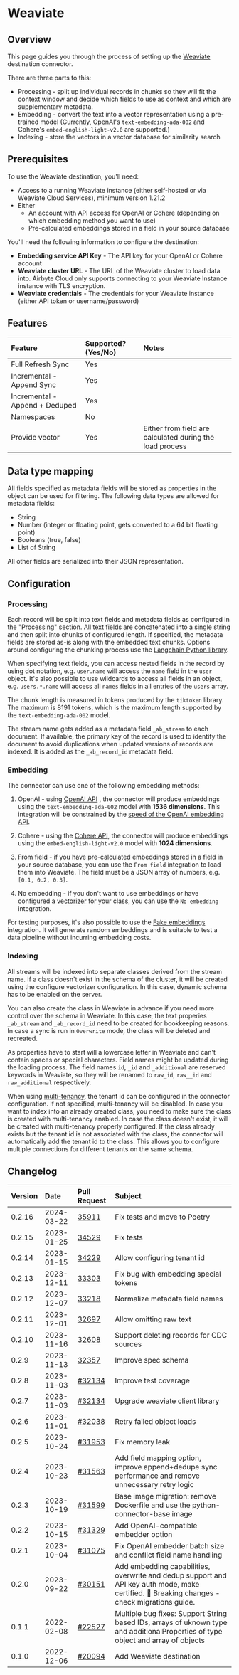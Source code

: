 # Weaviate

## Overview

This page guides you through the process of setting up the [Weaviate](https://weaviate.io/)
destination connector.

There are three parts to this:

- Processing - split up individual records in chunks so they will fit the context window and decide
  which fields to use as context and which are supplementary metadata.
- Embedding - convert the text into a vector representation using a pre-trained model (Currently,
  OpenAI's `text-embedding-ada-002` and Cohere's `embed-english-light-v2.0` are supported.)
- Indexing - store the vectors in a vector database for similarity search

## Prerequisites

To use the Weaviate destination, you'll need:

- Access to a running Weaviate instance (either self-hosted or via Weaviate Cloud Services), minimum
  version 1.21.2
- Either
  - An account with API access for OpenAI or Cohere (depending on which embedding method you want to
    use)
  - Pre-calculated embeddings stored in a field in your source database

You'll need the following information to configure the destination:

- **Embedding service API Key** - The API key for your OpenAI or Cohere account
- **Weaviate cluster URL** - The URL of the Weaviate cluster to load data into. Airbyte Cloud only
  supports connecting to your Weaviate Instance instance with TLS encryption.
- **Weaviate credentials** - The credentials for your Weaviate instance (either API token or
  username/password)

## Features

| Feature                        | Supported?\(Yes/No\) | Notes                                                    |
| :----------------------------- | :------------------- | :------------------------------------------------------- |
| Full Refresh Sync              | Yes                  |                                                          |
| Incremental - Append Sync      | Yes                  |                                                          |
| Incremental - Append + Deduped | Yes                  |                                                          |
| Namespaces                     | No                   |                                                          |
| Provide vector                 | Yes                  | Either from field are calculated during the load process |

## Data type mapping

All fields specified as metadata fields will be stored as properties in the object can be used for
filtering. The following data types are allowed for metadata fields:

- String
- Number (integer or floating point, gets converted to a 64 bit floating point)
- Booleans (true, false)
- List of String

All other fields are serialized into their JSON representation.

## Configuration

### Processing

Each record will be split into text fields and metadata fields as configured in the "Processing"
section. All text fields are concatenated into a single string and then split into chunks of
configured length. If specified, the metadata fields are stored as-is along with the embedded text
chunks. Options around configuring the chunking process use the
[Langchain Python library](https://python.langchain.com/docs/get_started/introduction).

When specifying text fields, you can access nested fields in the record by using dot notation, e.g.
`user.name` will access the `name` field in the `user` object. It's also possible to use wildcards
to access all fields in an object, e.g. `users.*.name` will access all `names` fields in all entries
of the `users` array.

The chunk length is measured in tokens produced by the `tiktoken` library. The maximum is 8191
tokens, which is the maximum length supported by the `text-embedding-ada-002` model.

The stream name gets added as a metadata field `_ab_stream` to each document. If available, the
primary key of the record is used to identify the document to avoid duplications when updated
versions of records are indexed. It is added as the `_ab_record_id` metadata field.

### Embedding

The connector can use one of the following embedding methods:

1. OpenAI - using [OpenAI API](https://beta.openai.com/docs/api-reference/text-embedding) , the
   connector will produce embeddings using the `text-embedding-ada-002` model with **1536
   dimensions**. This integration will be constrained by the
   [speed of the OpenAI embedding API](https://platform.openai.com/docs/guides/rate-limits/overview).

2. Cohere - using the [Cohere API](https://docs.cohere.com/reference/embed), the connector will
   produce embeddings using the `embed-english-light-v2.0` model with **1024 dimensions**.

3. From field - if you have pre-calculated embeddings stored in a field in your source database, you
   can use the `From field` integration to load them into Weaviate. The field must be a JSON array
   of numbers, e.g. `[0.1, 0.2, 0.3]`.

4. No embedding - if you don't want to use embeddings or have configured a
   [vectorizer](https://weaviate.io/developers/weaviate/modules/retriever-vectorizer-modules) for
   your class, you can use the `No embedding` integration.

For testing purposes, it's also possible to use the
[Fake embeddings](https://python.langchain.com/docs/modules/data_connection/text_embedding/integrations/fake)
integration. It will generate random embeddings and is suitable to test a data pipeline without
incurring embedding costs.

### Indexing

All streams will be indexed into separate classes derived from the stream name. If a class doesn't
exist in the schema of the cluster, it will be created using the configure vectorizer configuration.
In this case, dynamic schema has to be enabled on the server.

You can also create the class in Weaviate in advance if you need more control over the schema in
Weaviate. In this case, the text properies `_ab_stream` and `_ab_record_id` need to be created for
bookkeeping reasons. In case a sync is run in `Overwrite` mode, the class will be deleted and
recreated.

As properties have to start will a lowercase letter in Weaviate and can't contain spaces or special
characters. Field names might be updated during the loading process. The field names `id`, `_id` and
`_additional` are reserved keywords in Weaviate, so they will be renamed to `raw_id`, `raw__id` and
`raw_additional` respectively.

When using [multi-tenancy](https://weaviate.io/developers/weaviate/manage-data/multi-tenancy), the
tenant id can be configured in the connector configuration. If not specified, multi-tenancy will be
disabled. In case you want to index into an already created class, you need to make sure the class
is created with multi-tenancy enabled. In case the class doesn't exist, it will be created with
multi-tenancy properly configured. If the class already exists but the tenant id is not associated
with the class, the connector will automatically add the tenant id to the class. This allows you to
configure multiple connections for different tenants on the same schema.

## Changelog

| Version | Date       | Pull Request                                               | Subject                                                                                                                                      |
| :------ | :--------- | :--------------------------------------------------------- | :------------------------------------------------------------------------------------------------------------------------------------------- |
| 0.2.16  | 2024-03-22 | [35911](https://github.com/airbytehq/airbyte/pull/35911)   | Fix tests and move to Poetry                                                                                                                 |
| 0.2.15  | 2023-01-25 | [34529](https://github.com/airbytehq/airbyte/pull/34529)   | Fix tests                                                                                                                                    |
| 0.2.14  | 2023-01-15 | [34229](https://github.com/airbytehq/airbyte/pull/34229)   | Allow configuring tenant id                                                                                                                  |
| 0.2.13  | 2023-12-11 | [33303](https://github.com/airbytehq/airbyte/pull/33303)   | Fix bug with embedding special tokens                                                                                                        |
| 0.2.12  | 2023-12-07 | [33218](https://github.com/airbytehq/airbyte/pull/33218)   | Normalize metadata field names                                                                                                               |
| 0.2.11  | 2023-12-01 | [32697](https://github.com/airbytehq/airbyte/pull/32697)   | Allow omitting raw text                                                                                                                      |
| 0.2.10  | 2023-11-16 | [32608](https://github.com/airbytehq/airbyte/pull/32608)   | Support deleting records for CDC sources                                                                                                     |
| 0.2.9   | 2023-11-13 | [32357](https://github.com/airbytehq/airbyte/pull/32357)   | Improve spec schema                                                                                                                          |
| 0.2.8   | 2023-11-03 | [#32134](https://github.com/airbytehq/airbyte/pull/32134)  | Improve test coverage                                                                                                                        |
| 0.2.7   | 2023-11-03 | [#32134](https://github.com/airbytehq/airbyte/pull/32134)  | Upgrade weaviate client library                                                                                                              |
| 0.2.6   | 2023-11-01 | [#32038](https://github.com/airbytehq/airbyte/pull/32038)  | Retry failed object loads                                                                                                                    |
| 0.2.5   | 2023-10-24 | [#31953](https://github.com/airbytehq/airbyte/pull/31953)  | Fix memory leak                                                                                                                              |
| 0.2.4   | 2023-10-23 | [#31563](https://github.com/airbytehq/airbyte/pull/31563)  | Add field mapping option, improve append+dedupe sync performance and remove unnecessary retry logic                                          |
| 0.2.3   | 2023-10-19 | [#31599](https://github.com/airbytehq/airbyte/pull/31599)  | Base image migration: remove Dockerfile and use the python-connector-base image                                                              |
| 0.2.2   | 2023-10-15 | [#31329](https://github.com/airbytehq/airbyte/pull/31329)  | Add OpenAI-compatible embedder option                                                                                                        |
| 0.2.1   | 2023-10-04 | [#31075](https://github.com/airbytehq/airbyte/pull/31075)  | Fix OpenAI embedder batch size and conflict field name handling                                                                              |
| 0.2.0   | 2023-09-22 | [#30151](https://github.com/airbytehq/airbyte/pull/30151)  | Add embedding capabilities, overwrite and dedup support and API key auth mode, make certified. 🚨 Breaking changes - check migrations guide. |
| 0.1.1   | 2022-02-08 | [\#22527](https://github.com/airbytehq/airbyte/pull/22527) | Multiple bug fixes: Support String based IDs, arrays of uknown type and additionalProperties of type object and array of objects             |
| 0.1.0   | 2022-12-06 | [\#20094](https://github.com/airbytehq/airbyte/pull/20094) | Add Weaviate destination                                                                                                                     |
